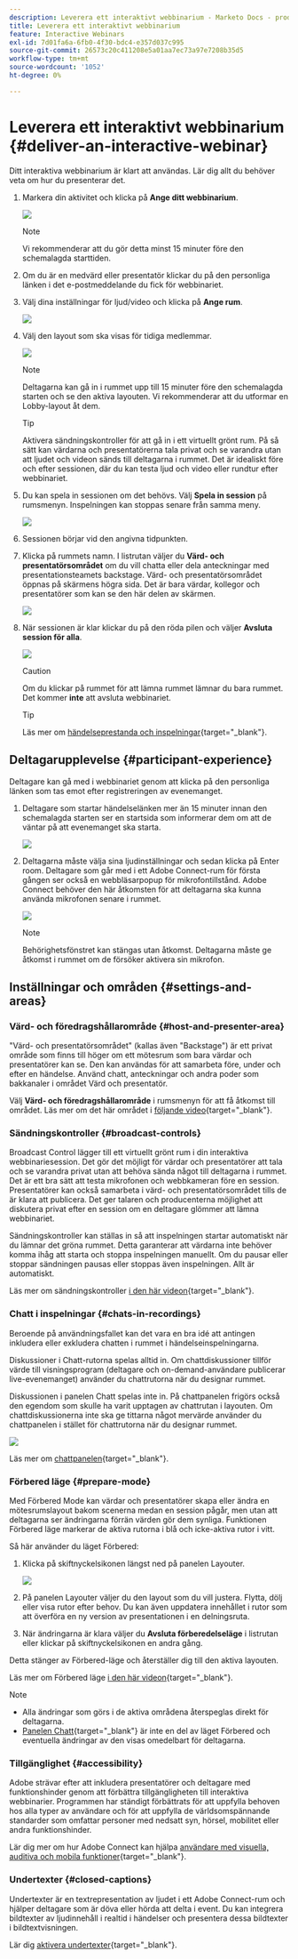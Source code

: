 ```yaml
---
description: Leverera ett interaktivt webbinarium - Marketo Docs - produktdokumentation
title: Leverera ett interaktivt webbinarium
feature: Interactive Webinars
exl-id: 7d01fa6a-6fb0-4f30-bdc4-e357d037c995
source-git-commit: 26573c20c411208e5a01aa7ec73a97e7208b35d5
workflow-type: tm+mt
source-wordcount: '1052'
ht-degree: 0%

---
```


# Leverera ett interaktivt webbinarium {#deliver-an-interactive-webinar}

Ditt interaktiva webbinarium är klart att användas. Lär dig allt du behöver veta om hur du presenterar det.

1. Markera din aktivitet och klicka på **Ange ditt webbinarium**.

   ![](assets/deliver-an-interactive-webinar-1.png)

   >[!NOTE]
   >
   >Vi rekommenderar att du gör detta minst 15 minuter före den schemalagda starttiden.

1. Om du är en medvärd eller presentatör klickar du på den personliga länken i det e-postmeddelande du fick för webbinariet.

1. Välj dina inställningar för ljud/video och klicka på **Ange rum**.

   ![](assets/deliver-an-interactive-webinar-2.png)

1. Välj den layout som ska visas för tidiga medlemmar.

   ![](assets/deliver-an-interactive-webinar-3.png)

   >[!NOTE]
   >
   >Deltagarna kan gå in i rummet upp till 15 minuter före den schemalagda starten och se den aktiva layouten. Vi rekommenderar att du utformar en Lobby-layout åt dem.

   >[!TIP]
   >
   >Aktivera sändningskontroller för att gå in i ett virtuellt grönt rum. På så sätt kan värdarna och presentatörerna tala privat och se varandra utan att ljudet och videon sänds till deltagarna i rummet. Det är idealiskt före och efter sessionen, där du kan testa ljud och video eller rundtur efter webbinariet.

1. Du kan spela in sessionen om det behövs. Välj **Spela in session** på rumsmenyn. Inspelningen kan stoppas senare från samma meny.

   ![](assets/deliver-an-interactive-webinar-4.png)

1. Sessionen börjar vid den angivna tidpunkten.

1. Klicka på rummets namn. I listrutan väljer du **Värd- och presentatörsområdet** om du vill chatta eller dela anteckningar med presentationsteamets backstage. Värd- och presentatörsområdet öppnas på skärmens högra sida. Det är bara värdar, kollegor och presentatörer som kan se den här delen av skärmen.

   ![](assets/deliver-an-interactive-webinar-5.png)

1. När sessionen är klar klickar du på den röda pilen och väljer **Avsluta session för alla**.

   ![](assets/deliver-an-interactive-webinar-6.png)

   >[!CAUTION]
   >
   >Om du klickar på rummet för att lämna rummet lämnar du bara rummet. Det kommer **inte** att avsluta webbinariet.

   >[!TIP]
   >
   >Läs mer om [händelseprestanda och inspelningar](/help/marketo/product-docs/demand-generation/events/interactive-webinars/event-workflows.md){target="_blank"}.

## Deltagarupplevelse {#participant-experience}

Deltagare kan gå med i webbinariet genom att klicka på den personliga länken som tas emot efter registreringen av evenemanget.

1. Deltagare som startar händelselänken mer än 15 minuter innan den schemalagda starten ser en startsida som informerar dem om att de väntar på att evenemanget ska starta.

   ![](assets/deliver-an-interactive-webinar-7.png)

1. Deltagarna måste välja sina ljudinställningar och sedan klicka på Enter room. Deltagare som går med i ett Adobe Connect-rum för första gången ser också en webbläsarpopup för mikrofontillstånd. Adobe Connect behöver den här åtkomsten för att deltagarna ska kunna använda mikrofonen senare i rummet.

   ![](assets/deliver-an-interactive-webinar-8.png)

   >[!NOTE]
   >
   >Behörighetsfönstret kan stängas utan åtkomst. Deltagarna måste ge åtkomst i rummet om de försöker aktivera sin mikrofon.

## Inställningar och områden {#settings-and-areas}

### Värd- och föredragshållarområde {#host-and-presenter-area}

&quot;Värd- och presentatörsområdet&quot; (kallas även &quot;Backstage&quot;) är ett privat område som finns till höger om ett mötesrum som bara värdar och presentatörer kan se. Den kan användas för att samarbeta före, under och efter en händelse. Använd chatt, anteckningar och andra poder som bakkanaler i området Värd och presentatör.

Välj **Värd- och föredragshållarområde** i rumsmenyn för att få åtkomst till området. Läs mer om det här området i [följande video](https://www.youtube.com/watch?v=11GkcvIUttY){target="_blank"}.

### Sändningskontroller {#broadcast-controls}

Broadcast Control lägger till ett virtuellt grönt rum i din interaktiva webbinariesession. Det gör det möjligt för värdar och presentatörer att tala och se varandra privat utan att behöva sända något till deltagarna i rummet. Det är ett bra sätt att testa mikrofonen och webbkameran före en session. Presentatörer kan också samarbeta i värd- och presentatörsområdet tills de är klara att publicera. Det ger talaren och producenterna möjlighet att diskutera privat efter en session om en deltagare glömmer att lämna webbinariet.

Sändningskontroller kan ställas in så att inspelningen startar automatiskt när du lämnar det gröna rummet. Detta garanterar att värdarna inte behöver komma ihåg att starta och stoppa inspelningen manuellt. Om du pausar eller stoppar sändningen pausas eller stoppas även inspelningen. Allt är automatiskt.

Läs mer om sändningskontroller [ i den här videon](https://www.youtube.com/watch?v=TcoCeEJoyjg){target="_blank"}.

### Chatt i inspelningar {#chats-in-recordings}

Beroende på användningsfallet kan det vara en bra idé att antingen inkludera eller exkludera chatten i rummet i händelseinspelningarna.

Diskussioner i Chatt-rutorna spelas alltid in. Om chattdiskussioner tillför värde till visningsprogram (deltagare och on-demand-användare publicerar live-evenemanget) använder du chattrutorna när du designar rummet.

Diskussionen i panelen Chatt spelas inte in. På chattpanelen frigörs också den egendom som skulle ha varit upptagen av chattrutan i layouten. Om chattdiskussionerna inte ska ge tittarna något mervärde använder du chattpanelen i stället för chattrutorna när du designar rummet.

![](assets/deliver-an-interactive-webinar-9.png)

Läs mer om [chattpanelen](https://helpx.adobe.com/adobe-connect/using/notes-chat-q-a-polls.html#chat_panel){target="_blank"}.

### Förbered läge {#prepare-mode}

Med Förbered Mode kan värdar och presentatörer skapa eller ändra en mötesrumslayout bakom scenerna medan en session pågår, men utan att deltagarna ser ändringarna förrän värden gör dem synliga. Funktionen Förbered läge markerar de aktiva rutorna i blå och icke-aktiva rutor i vitt.

Så här använder du läget Förbered:

1. Klicka på skiftnyckelsikonen längst ned på panelen Layouter.

   ![](assets/deliver-an-interactive-webinar-10.png)

1. På panelen Layouter väljer du den layout som du vill justera. Flytta, dölj eller visa rutor efter behov. Du kan även uppdatera innehållet i rutor som att överföra en ny version av presentationen i en delningsruta.

1. När ändringarna är klara väljer du **Avsluta förberedelseläge** i listrutan eller klickar på skiftnyckelsikonen en andra gång.

Detta stänger av Förbered-läge och återställer dig till den aktiva layouten.

Läs mer om Förbered läge [ i den här videon](https://www.youtube.com/watch?v=kUya84sx-E4){target="_blank"}.

>[!NOTE]
>
>* Alla ändringar som görs i de aktiva områdena återspeglas direkt för deltagarna.
>* [Panelen Chatt](https://helpx.adobe.com/adobe-connect/using/notes-chat-q-a-polls.html#chat_panel){target="_blank"} är inte en del av läget Förbered och eventuella ändringar av den visas omedelbart för deltagarna.

### Tillgänglighet {#accessibility}

Adobe strävar efter att inkludera presentatörer och deltagare med funktionshinder genom att förbättra tillgängligheten till interaktiva webbinarier. Programmen har ständigt förbättrats för att uppfylla behoven hos alla typer av användare och för att uppfylla de världsomspännande standarder som omfattar personer med nedsatt syn, hörsel, mobilitet eller andra funktionshinder.

Lär dig mer om hur Adobe Connect kan hjälpa [användare med visuella, auditiva och mobila funktioner](https://helpx.adobe.com/adobe-connect/using/accessibility-features.html){target="_blank"}.

### Undertexter {#closed-captions}

Undertexter är en textrepresentation av ljudet i ett Adobe Connect-rum och hjälper deltagare som är döva eller hörda att delta i event. Du kan integrera bildtexter av ljudinnehåll i realtid i händelser och presentera dessa bildtexter i bildtextvisningen.

Lär dig [aktivera undertexter](https://helpx.adobe.com/adobe-connect/using/closed-captioning-html-client.html){target="_blank"}.
